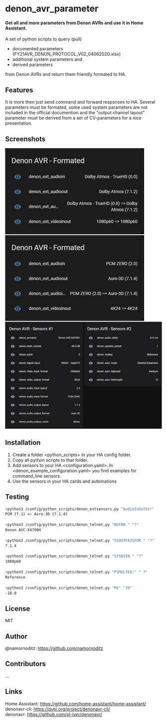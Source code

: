 # denon_avr_parameter
#### Get all and more parameters from Denon AVRs and use it in Home Assistant.

A set of python scripts to query (pull)
- documented parameters (FY21AVR_DENON_PROTOCOL_V02_04062020.xlsx)
- additional system parameters and 
- derived parameters 

from Denon AVRs and return them friendly formated to HA.

## Features

It is more then just send command and forward responses to HA.
Several parameters must be formated, some used system parameters are not included in the official documention and the "output channel layout" parameter must be derived from a set of CV-parameters for a nice presentation.
  
## Screenshots
  
![Alt text](screenshot%233.png?raw=true "Screenshot #3")
![Alt text](screenshot%232.png?raw=true "Screenshot #2")
![Alt text](screenshot%231.png?raw=true "Screenshot #1")

## Installation

1. Create a folder <python_scripts> in your HA config folder.
2. Copy all python scripts to that folder.
3. Add sensors to your HA <configuration.yaml>. 
In <denon_example_configuration.yaml> you find examples for command_line sensors.
4. Use the sensors in your HA cards and automations

## Testing

```sh
>python3 /config/python_scripts/denon_extsensors.py "AudioInOutStr"
PCM (7.1) => Auro-3D (7.1.4)

>python3 /config/python_scripts/denon_telnet.py "NSFRN " "?"
Denon AVC-X4700H

>python3 /config/python_scripts/denon_telnet.py "SSOUTFAISFOR " "?"
7.1.4

>python3 /config/python_scripts/denon_telnet.py "SYSDVIN " "?"
1080p60

>python3 /config/python_scripts/denon_telnet.py "PSMULTEQ:" " ?"
Reference
  
>python3 /config/python_scripts/denon_telnet.py "MV" "70"
-10.0
```

## License
MIT

## Author
@namornoditz: https://github.com/namornoditz

## Contributors
...

## Links
Home Assistant: https://github.com/home-assistant/home-assistant/  
denonavr-cli: https://pypi.org/project/denonavr-cli/  
denonavr: https://github.com/ol-iver/denonavr/
